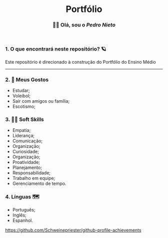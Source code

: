 <h1 align="center"> Portfólio </h1>

<h3 align="center"> 👋🏼 Olá, sou o <i>Pedro Nieto</i></h3>

<br>
 
<h3> 1. O que encontrará neste repositório? 🪐 </h3>
<p> Este repositório é direcionado à construção do Portfólio do Ensino Médio </p>
<hr>

<h3> 2. 👀 Meus Gostos</h3>
<ul>
 <li>Estudar;</li>
 <li>Voleibol;</li>
 <li>Sair com amigos ou família;</li>
 <li>Escotismo;</li>
</ul>

<h3> 3. 🤝🏼 Soft Skills </h3>
<ul>
 <li>Empatia;</li>
 <li>Liderança;</li>
 <li>Comunicação;</li>
 <li>Organização;</li>
 <li>Curiosidade;</li>
 <li>Organização;</li>
 <li>Proatividade;</li>
 <li>Planejamento;</li>
 <li>Responsabilidade;</li>
 <li>Trabalho em equipe;</li>
 <li>Gerenciamento de tempo.</li>
</ul>

<h3> 4. Línguas 🗺 </h3>
<ul>
 <li>Português;</li>
 <li>Inglês;</li>
 <li>Espanhol.</li>
</ul>

<https://github.com/Schweinepriester/github-profile-achievements>
